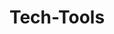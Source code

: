 ---
tags: projects
title: Tech-Tools
description: A collection of tech-tools making the daily life of a developer easier
link: https://tech-tools.davidmoll.net/
code: https://github.com/akashic101/tech-tools
techstack:
    - Typescript
    - React
    - Mantine
    - Cloudflare Tunnels
    - Docker
    - selfhosted
    - Nginx
---